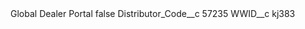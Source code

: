 <?xml version="1.0" encoding="UTF-8"?>
<CustomMetadata xmlns="http://soap.sforce.com/2006/04/metadata" xmlns:xsi="http://www.w3.org/2001/XMLSchema-instance" xmlns:xsd="http://www.w3.org/2001/XMLSchema">
    <label>Global Dealer Portal</label>
    <protected>false</protected>
    <values>
        <field>Distributor_Code__c</field>
        <value xsi:type="xsd:string">57235</value>
    </values>
    <values>
        <field>WWID__c</field>
        <value xsi:type="xsd:string">kj383</value>
    </values>
</CustomMetadata>
